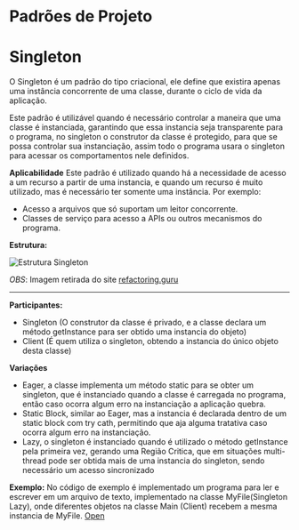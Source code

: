 # **Padrões de Projeto**
# Singleton
O Singleton é um padrão do tipo criacional, ele define que existira apenas uma instância concorrente de uma classe, durante o ciclo de vida da aplicação.

Este padrão é utilizável quando é necessário controlar a maneira que uma classe é instanciada, garantindo que essa instancia seja transparente para o programa, no singleton o construtor da classe é protegido, para que se possa controlar sua instanciação, assim todo o programa usara o singleton para acessar os comportamentos nele definidos.


**Aplicabilidade**
Este padrão é utilizado quando há a necessidade de acesso a um recurso a partir de uma instancia, e quando um recurso é muito utilizado, mas é necessário ter somente uma instância.
Por exemplo: 
  - Acesso a arquivos que só suportam um leitor concorrente.
  - Classes de serviço para acesso a APIs ou outros mecanismos do programa.
  
**Estrutura:**

![Estrutura Singleton](https://refactoring.guru/images/patterns/diagrams/singleton/structure-pt-br.png)

*OBS*: Imagem retirada do site [refactoring.guru](https://refactoring.guru/pt-br/design-patterns/singleton)

-- --

**Participantes:**
  - Singleton (O construtor da classe é privado, e a classe declara um método getInstance para ser obtido uma instancia do objeto)
  - Client (É quem utiliza o singleton, obtendo a instancia do único objeto desta classe)


**Variações**
  - Eager, a classe implementa um método static para se obter um singleton, que é instanciado quando a classe é carregada no programa, então caso ocorra algum erro na instanciação a aplicação quebra.
  - Static Block, similar ao Eager, mas a instancia é declarada dentro de um static block com try cath, permitindo que aja alguma tratativa caso ocorra algum erro na instanciação.
  - Lazy, o singleton é instanciado quando é utilizado o método getInstance pela primeira vez, gerando uma Região Critica, que em situações multi-thread pode ser obtida mais de uma instancia do singleton, sendo necessário um acesso sincronizado

**Exemplo:**
No código de exemplo é implementado um programa para ler e escrever em um arquivo de texto, implementado na classe MyFile(Singleton Lazy), onde diferentes objetos na classe Main (Client) recebem a mesma instancia de MyFile. 
[Open](https://github.com/GTdelgado/Padroes_de_projetos/tree/master/SINGLETON/sample%20code)

